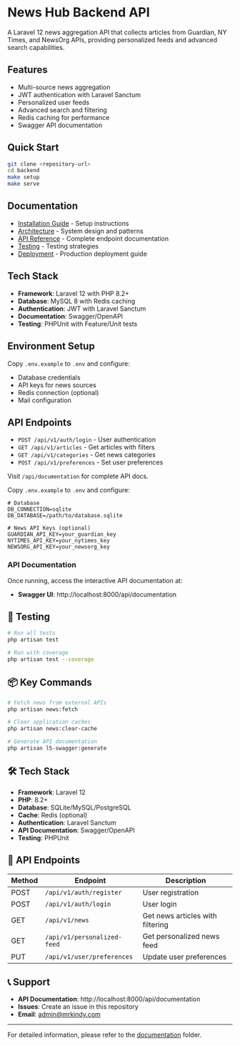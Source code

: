 # News Hub Backend API

A Laravel 12 news aggregation API that collects articles from Guardian, NY Times, and NewsOrg APIs, providing personalized feeds and advanced search capabilities.

## Features

- Multi-source news aggregation
- JWT authentication with Laravel Sanctum  
- Personalized user feeds
- Advanced search and filtering
- Redis caching for performance
- Swagger API documentation

## Quick Start

```bash
git clone <repository-url>
cd backend
make setup
make serve
```

## Documentation

- [Installation Guide](docs/INSTALLATION.md) - Setup instructions
- [Architecture](docs/ARCHITECTURE.md) - System design and patterns
- [API Reference](docs/API.md) - Complete endpoint documentation
- [Testing](docs/TESTING.md) - Testing strategies
- [Deployment](docs/DEPLOYMENT.md) - Production deployment guide

## Tech Stack

- **Framework**: Laravel 12 with PHP 8.2+
- **Database**: MySQL 8 with Redis caching
- **Authentication**: JWT with Laravel Sanctum
- **Documentation**: Swagger/OpenAPI
- **Testing**: PHPUnit with Feature/Unit tests

## Environment Setup

Copy `.env.example` to `.env` and configure:
- Database credentials
- API keys for news sources
- Redis connection (optional)
- Mail configuration

## API Endpoints

- `POST /api/v1/auth/login` - User authentication
- `GET /api/v1/articles` - Get articles with filters
- `GET /api/v1/categories` - Get news categories
- `POST /api/v1/preferences` - Set user preferences

Visit `/api/documentation` for complete API docs.

Copy `.env.example` to `.env` and configure:

```env
# Database
DB_CONNECTION=sqlite
DB_DATABASE=/path/to/database.sqlite

# News API Keys (optional)
GUARDIAN_API_KEY=your_guardian_key
NYTIMES_API_KEY=your_nytimes_key
NEWSORG_API_KEY=your_newsorg_key
```

### API Documentation

Once running, access the interactive API documentation at:
- **Swagger UI**: http://localhost:8000/api/documentation

## 🧪 Testing

```bash
# Run all tests
php artisan test

# Run with coverage
php artisan test --coverage
```

## 📦 Key Commands

```bash
# Fetch news from external APIs
php artisan news:fetch

# Clear application caches
php artisan news:clear-cache

# Generate API documentation
php artisan l5-swagger:generate
```

## 🛠️ Tech Stack

- **Framework**: Laravel 12
- **PHP**: 8.2+
- **Database**: SQLite/MySQL/PostgreSQL
- **Cache**: Redis (optional)
- **Authentication**: Laravel Sanctum
- **API Documentation**: Swagger/OpenAPI
- **Testing**: PHPUnit

## 🔗 API Endpoints

| Method | Endpoint | Description |
|--------|----------|-------------|
| POST | `/api/v1/auth/register` | User registration |
| POST | `/api/v1/auth/login` | User login |
| GET | `/api/v1/news` | Get news articles with filtering |
| GET | `/api/v1/personalized-feed` | Get personalized news feed |
| PUT | `/api/v1/user/preferences` | Update user preferences |

## 📞 Support

- **API Documentation**: http://localhost:8000/api/documentation
- **Issues**: Create an issue in this repository
- **Email**: admin@mrkindy.com

---

For detailed information, please refer to the [documentation](docs/) folder.
